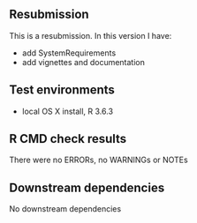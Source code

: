 ## Resubmission
This is a resubmission. In this version I have: 
* add SystemRequirements
* add vignettes and documentation

## Test environments
* local OS X install, R 3.6.3

## R CMD check results
There were no ERRORs, no WARNINGs or NOTEs

## Downstream dependencies 
No downstream dependencies
